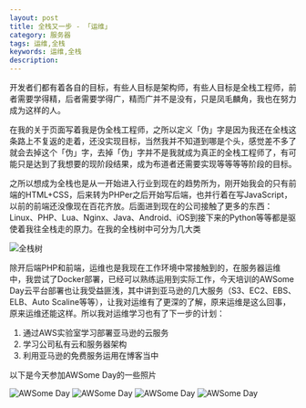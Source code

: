 ```yaml
---
layout: post
title: 全栈又一步 - 「运维」
category: 服务器
tags: 运维,全栈
keywords: 运维,全栈
description: 
---
```


开发者们都有着各自的目标，有些人目标是架构师，有些人目标是全栈工程师，前者需要学得精，后者需要学得广，精而广并不是没有，只是凤毛麟角，我也在努力成为这样的人。

在我的关于页面写着我是伪全栈工程师，之所以定义「伪」字是因为我还在全栈这条路上不复返的走着，还没实现目标，当然我并不知道到哪是个头，感觉差不多了就会去掉这个「伪」字，去掉「伪」字并不是我就成为真正的全栈工程师了，有可能只是达到了我想要的现阶段结果，成为布道者还需要实现等等等等阶段的目标。

之所以想成为全栈也是从一开始进入行业到现在的趋势所为，刚开始我会的只有前端的HTML+CSS，后来转为PHPer之后开始写后端，也并行着在写JavaScript，以前的前端还没像现在百花齐放。后面进到现在的公司接触了更多的东西：Linux、PHP、Lua、Nginx、Java、Android、iOS到接下来的Python等等都是驱使着我往全栈走的原力。在我的全栈树中可分为几大类

<img src="http://img.gitdc.com/blog/2016/03/qzs.png" alt="全栈树" />

除开后端PHP和前端，运维也是我现在工作环境中常接触到的，在服务器运维中，我尝试了Docker部署，已经可以熟练运用到实际工作，今天培训的AWSome Day云平台部署也让我受益匪浅，其中讲到亚马逊的几大服务（S3、EC2、EBS、ELB、Auto Scaline等等），让我对运维有了更深的了解，原来运维是这么回事，原来运维还能这样。所以我对运维学习也有了下一步的计划：


1.  通过AWS实验室学习部署亚马逊的云服务
2.  学习公司私有云和服务器架构
3.  利用亚马逊的免费服务运用在博客当中


以下是今天参加AWSome Day的一些照片

<img src="http://img.gitdc.com/blog/2016/03/344879921203187173-e1458820171231.jpg" alt="AWSome Day" /> <img src="http://img.gitdc.com/blog/2016/03/612534012545311502-e1458820182889.jpg" alt="AWSome Day" /> <img src="http://img.gitdc.com/blog/2016/03/52825285831801979-e1458820141589.jpg" alt="AWSome Day" /> <img src="http://img.gitdc.com/blog/2016/03/864667669874536737-e1458820204241.jpg" alt="AWSome Day" />

